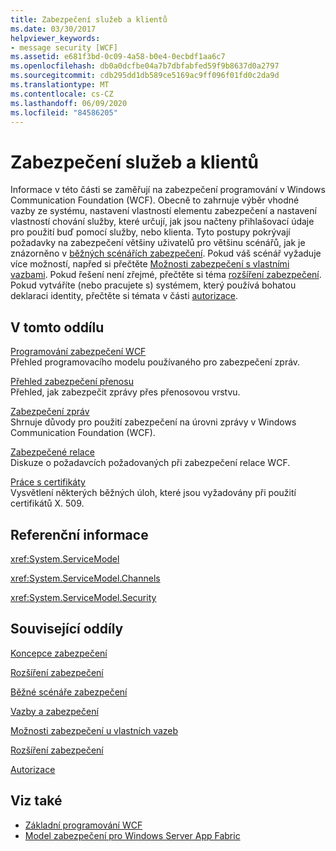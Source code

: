 ```yaml
---
title: Zabezpečení služeb a klientů
ms.date: 03/30/2017
helpviewer_keywords:
- message security [WCF]
ms.assetid: e681f3bd-0c09-4a58-b0e4-0ecbdf1aa6c7
ms.openlocfilehash: db0a0dcfbe04a7b7dbfabfed59f9b8637d0a2797
ms.sourcegitcommit: cdb295dd1db589ce5169ac9ff096f01fd0c2da9d
ms.translationtype: MT
ms.contentlocale: cs-CZ
ms.lasthandoff: 06/09/2020
ms.locfileid: "84586205"
---
```

# <a name="securing-services-and-clients"></a>Zabezpečení služeb a klientů
Informace v této části se zaměřují na zabezpečení programování v Windows Communication Foundation (WCF). Obecně to zahrnuje výběr vhodné vazby ze systému, nastavení vlastností elementu zabezpečení a nastavení vlastností chování služby, které určují, jak jsou načteny přihlašovací údaje pro použití buď pomocí služby, nebo klienta. Tyto postupy pokrývají požadavky na zabezpečení většiny uživatelů pro většinu scénářů, jak je znázorněno v [běžných scénářích zabezpečení](common-security-scenarios.md). Pokud váš scénář vyžaduje více možností, napřed si přečtěte [Možnosti zabezpečení s vlastními vazbami](security-capabilities-with-custom-bindings.md). Pokud řešení není zřejmé, přečtěte si téma [rozšíření zabezpečení](../extending/extending-security.md). Pokud vytváříte (nebo pracujete s) systémem, který používá bohatou deklaraci identity, přečtěte si témata v části [autorizace](authorization-in-wcf.md).  
  
## <a name="in-this-section"></a>V tomto oddílu  
 [Programování zabezpečení WCF](programming-wcf-security.md)  
 Přehled programovacího modelu používaného pro zabezpečení zpráv.  
  
 [Přehled zabezpečení přenosu](transport-security-overview.md)  
 Přehled, jak zabezpečit zprávy přes přenosovou vrstvu.  
  
 [Zabezpečení zpráv](message-security-in-wcf.md)  
 Shrnuje důvody pro použití zabezpečení na úrovni zprávy v Windows Communication Foundation (WCF).  
  
 [Zabezpečené relace](secure-sessions.md)  
 Diskuze o požadavcích požadovaných při zabezpečení relace WCF.  
  
 [Práce s certifikáty](working-with-certificates.md)  
 Vysvětlení některých běžných úloh, které jsou vyžadovány při použití certifikátů X. 509.  
  
## <a name="reference"></a>Referenční informace  
 <xref:System.ServiceModel>  
  
 <xref:System.ServiceModel.Channels>  
  
 <xref:System.ServiceModel.Security>  
  
## <a name="related-sections"></a>Související oddíly  
 [Koncepce zabezpečení](security-concepts.md)  
  
 [Rozšíření zabezpečení](../extending/extending-security.md)  
  
 [Běžné scénáře zabezpečení](common-security-scenarios.md)  
  
 [Vazby a zabezpečení](bindings-and-security.md)  
  
 [Možnosti zabezpečení u vlastních vazeb](security-capabilities-with-custom-bindings.md)  
  
 [Rozšíření zabezpečení](../extending/extending-security.md)  
  
 [Autorizace](authorization-in-wcf.md)  
  
## <a name="see-also"></a>Viz také

- [Základní programování WCF](../basic-wcf-programming.md)
- [Model zabezpečení pro Windows Server App Fabric](https://docs.microsoft.com/previous-versions/appfabric/ee677202(v=azure.10))
